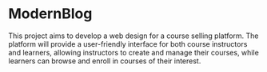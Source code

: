 # ModernBlog
This project aims to develop a web design for a course selling platform. The platform will provide a user-friendly interface for both course instructors and learners, allowing instructors to create and manage their courses, while learners can browse and enroll in courses of their interest.
